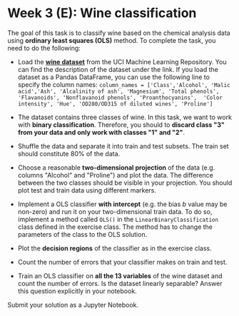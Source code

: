 # Week 3 (E): Wine classification

The goal of this task is to classify wine based on the chemical analysis data using **ordinary least squares (OLS)** method. To complete the task, you need to do the following:

- Load the [**wine dataset**](https://archive.ics.uci.edu/ml/datasets/Wine) from the UCI Machine Learning Repository. You can find the description of the dataset under the link. If you load the dataset as a Pandas DataFrame, you can use the following line to specify the column names:
``column_names = ['Class','Alcohol', 'Malic acid','Ash', 'Alcalinity of ash', 'Magnesium',
               'Total phenols', 'Flavanoids', 'Nonflavanoid phenols', 'Proanthocyanins', 
                'Color intensity', 'Hue', 'OD280/OD315 of diluted wines', 'Proline']``
                
- The dataset contains three classes of wine. In this task, we want to work with **binary classification**. Therefore, you should to **discard class "3" from your data and only work with classes "1" and "2"**.
- Shuffle the data and separate it into train and test subsets. The train set should constitute 80% of the data.
- Choose a reasonable **two-dimensional projection** of the data (e.g. columns "Alcohol" and "Proline") and plot the data. The difference between the two classes should be visible in your projection. You should plot test and train data using different markers. 
- Implement a OLS classifier **with intercept** (e.g. the bias $b$ value may be non-zero) and run it on your two-dimensional train data. To do so, implement a method called ```OLS()``` in the ```LinearBinaryClassification``` class defined in the exercise class.  The method has to change the parameters of the class to the OLS solution.
- Plot the **decision regions** of the classifier as in the exercise class.
- Count the number of errors that  your classifier makes on train and test.
- Train an OLS classifier on **all the 13 variables** of the wine dataset and count the number of errors. Is the dataset linearly separable? Answer this question explicitly in your notebook. 

Submit your solution as a Jupyter Notebook.